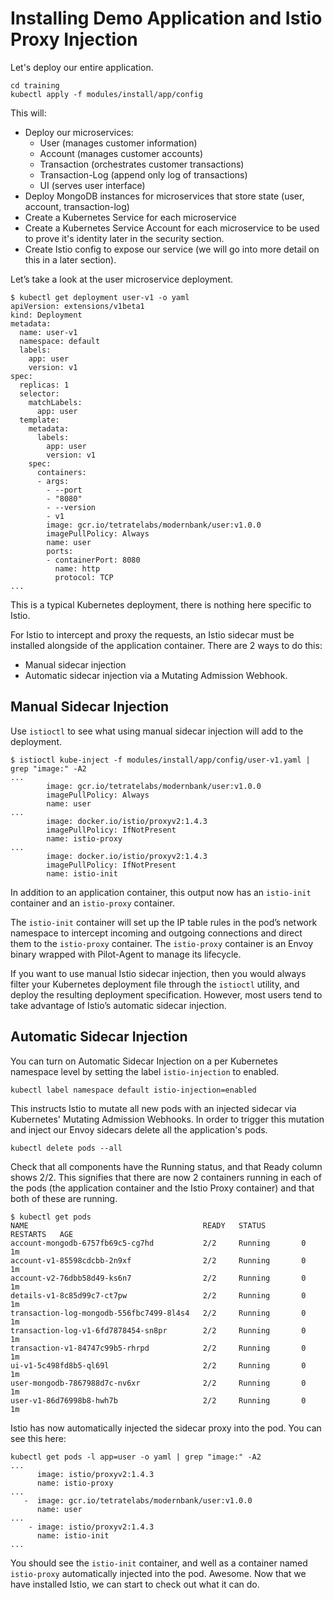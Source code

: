 # Installing Demo Application and Istio Proxy Injection

Let's deploy our entire application.

```shell
cd training
kubectl apply -f modules/install/app/config
```

This will:

- Deploy our microservices:
  - User (manages customer information)
  - Account (manages customer accounts)
  - Transaction (orchestrates customer transactions)
  - Transaction-Log (append only log of transactions)
  - UI (serves user interface)
- Deploy MongoDB instances for microservices that store state (user, account, transaction-log)
- Create a Kubernetes Service for each microservice
- Create a Kubernetes Service Account for each microservice to be used to prove it's identity later in the security section.
- Create Istio config to expose our service (we will go into more detail on this in a later section).

Let’s take a look at the user microservice deployment.

```shell
$ kubectl get deployment user-v1 -o yaml
apiVersion: extensions/v1beta1
kind: Deployment
metadata:
  name: user-v1
  namespace: default
  labels:
    app: user
    version: v1
spec:
  replicas: 1
  selector:
    matchLabels:
      app: user
  template:
    metadata:
      labels:
        app: user
        version: v1
    spec:
      containers:
      - args:
        - --port
        - "8080"
        - --version
        - v1
        image: gcr.io/tetratelabs/modernbank/user:v1.0.0
        imagePullPolicy: Always
        name: user
        ports:
        - containerPort: 8080
          name: http
          protocol: TCP
...
```

This is a typical Kubernetes deployment, there is nothing here specific to Istio.

For Istio to intercept and proxy the requests, an Istio sidecar must be installed alongside of the application container. There are 2 ways to do this:

- Manual sidecar injection
- Automatic sidecar injection via a Mutating Admission Webhook.

## Manual Sidecar Injection

Use `istioctl` to see what using manual sidecar injection will add to the deployment.

```shell
$ istioctl kube-inject -f modules/install/app/config/user-v1.yaml | grep "image:" -A2
...
        image: gcr.io/tetratelabs/modernbank/user:v1.0.0
        imagePullPolicy: Always
        name: user
...
        image: docker.io/istio/proxyv2:1.4.3
        imagePullPolicy: IfNotPresent
        name: istio-proxy
...
        image: docker.io/istio/proxyv2:1.4.3
        imagePullPolicy: IfNotPresent
        name: istio-init
```

In addition to an application container, this output now has an `istio-init` container and an `istio-proxy` container.

The `istio-init` container will set up the IP table rules in the pod’s network namespace to intercept incoming and outgoing connections and direct them to the `istio-proxy` container. The `istio-proxy` container is an Envoy binary wrapped with Pilot-Agent to manage its lifecycle.

If you want to use manual Istio sidecar injection, then you would always filter your Kubernetes deployment file through the `istioctl` utility, and deploy the resulting deployment specification. However, most users tend to take advantage of Istio’s automatic sidecar injection.

## Automatic Sidecar Injection

You can turn on Automatic Sidecar Injection on a per Kubernetes namespace level by setting the label `istio-injection` to enabled.

```shell
kubectl label namespace default istio-injection=enabled
```

This instructs Istio to mutate all new pods with an injected sidecar via Kubernetes' Mutating Admission Webhooks. In order to trigger this mutation and inject our Envoy sidecars delete all the application's pods.

```shell
kubectl delete pods --all
```

Check that all components have the Running status, and that Ready column shows 2/2. This signifies that there are now 2 containers running in each of the pods (the application container and the Istio Proxy container) and that both of these are running.

```shell
$ kubectl get pods
NAME                                       READY   STATUS        RESTARTS   AGE
account-mongodb-6757fb69c5-cg7hd           2/2     Running       0          1m
account-v1-85598cdcbb-2n9xf                2/2     Running       0          1m
account-v2-76dbb58d49-ks6n7                2/2     Running       0          1m
details-v1-8c85d99c7-ct7pw                 2/2     Running       0          1m
transaction-log-mongodb-556fbc7499-8l4s4   2/2     Running       0          1m
transaction-log-v1-6fd7878454-sn8pr        2/2     Running       0          1m
transaction-v1-84747c99b5-rhrpd            2/2     Running       0          1m
ui-v1-5c498fd8b5-ql69l                     2/2     Running       0          1m
user-mongodb-7867988d7c-nv6xr              2/2     Running       0          1m
user-v1-86d76998b8-hwh7b                   2/2     Running       0          1m
```

Istio has now automatically injected the sidecar proxy into the pod. You can see this here:

```shell
kubectl get pods -l app=user -o yaml | grep "image:" -A2
...
      image: istio/proxyv2:1.4.3
      name: istio-proxy
...
   -  image: gcr.io/tetratelabs/modernbank/user:v1.0.0
      name: user
...
    - image: istio/proxyv2:1.4.3
      name: istio-init
...
```

You should see the `istio-init` container, and well as a container named `istio-proxy` automatically injected into the pod. Awesome. Now that we have installed Istio, we can start to check out what it can do.
